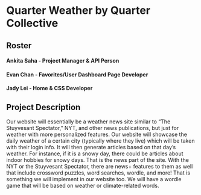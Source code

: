 # Quarter Weather by Quarter Collective

## Roster

#### Ankita Saha - Project Manager & API Person

#### Evan Chan - Favorites/User Dashboard Page Developer

#### Jady Lei - Home & CSS Developer

## Project Description

Our website will essentially be a weather news site similar to “The Stuyvesant Spectator,” NYT, and other news publications, but just for weather with more personalized features. Our website will showcase the daily weather of a certain city (typically where they live) which will be taken with their login info. It will then generate articles based on that day’s weather. For instance, if it is a snowy day, there could be articles about indoor hobbies for snowy days. That is the news part of the site. With the NYT or the Stuyvesant Spectator, there are news+ features to them as well that include crossword puzzles, word searches, wordle, and more! That is something we will implement in our website too. We will have a wordle game that will be based on weather or climate-related words.

